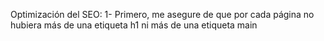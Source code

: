 Optimización del SEO:
1- Primero, me asegure de que por cada página no hubiera más de una etiqueta h1 ni más de una etiqueta main
